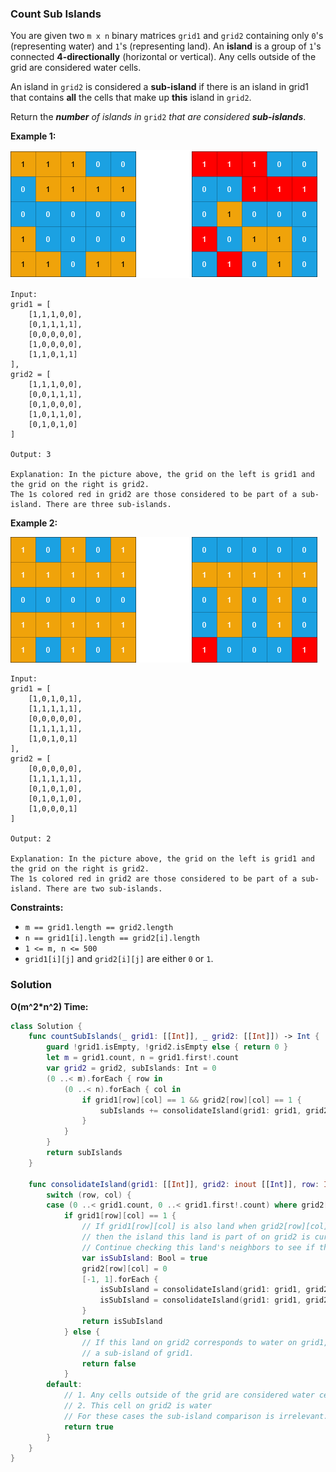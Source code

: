 
### Count Sub Islands

You are given two `m x n` binary matrices `grid1` and `grid2` containing only `0`'s (representing water) and `1`'s (representing land). An __island__ is a group of `1`'s connected __4-directionally__ (horizontal or vertical). Any cells outside of the grid are considered water cells.

An island in `grid2` is considered a __sub-island__ if there is an island in grid1 that contains __all__ the cells that make up __this__ island in `grid2`.

Return the ***number*** _of islands in_ `grid2` _that are considered_ ***sub-islands***.

__Example 1:__

![images/question_1905-1.png](images/question_1905-1.png)

```
Input: 
grid1 = [
    [1,1,1,0,0],
    [0,1,1,1,1],
    [0,0,0,0,0],
    [1,0,0,0,0],
    [1,1,0,1,1]
], 
grid2 = [
    [1,1,1,0,0],
    [0,0,1,1,1],
    [0,1,0,0,0],
    [1,0,1,1,0],
    [0,1,0,1,0]
]

Output: 3

Explanation: In the picture above, the grid on the left is grid1 and the grid on the right is grid2.
The 1s colored red in grid2 are those considered to be part of a sub-island. There are three sub-islands.
```

__Example 2:__

![images/question_1905-2.png](images/question_1905-2.png)

```
Input:
grid1 = [
    [1,0,1,0,1],
    [1,1,1,1,1],
    [0,0,0,0,0],
    [1,1,1,1,1],
    [1,0,1,0,1]
],
grid2 = [
    [0,0,0,0,0],
    [1,1,1,1,1],
    [0,1,0,1,0],
    [0,1,0,1,0],
    [1,0,0,0,1]
]

Output: 2 

Explanation: In the picture above, the grid on the left is grid1 and the grid on the right is grid2.
The 1s colored red in grid2 are those considered to be part of a sub-island. There are two sub-islands.
```

__Constraints:__
* `m == grid1.length == grid2.length`
* `n == grid1[i].length == grid2[i].length`
* `1 <= m, n <= 500`
* `grid1[i][j]` and `grid2[i][j]` are either `0` or `1`.

### Solution
__O(m^2*n^2) Time:__
```Swift
class Solution {
    func countSubIslands(_ grid1: [[Int]], _ grid2: [[Int]]) -> Int {
        guard !grid1.isEmpty, !grid2.isEmpty else { return 0 }
        let m = grid1.count, n = grid1.first!.count
        var grid2 = grid2, subIslands: Int = 0
        (0 ..< m).forEach { row in
            (0 ..< n).forEach { col in
                if grid1[row][col] == 1 && grid2[row][col] == 1 {
                    subIslands += consolidateIsland(grid1: grid1, grid2: &grid2, row: row, col: col) ? 1 : 0
                }
            }
        }
        return subIslands
    }
    
    func consolidateIsland(grid1: [[Int]], grid2: inout [[Int]], row: Int, col: Int) -> Bool {
        switch (row, col) {
        case (0 ..< grid1.count, 0 ..< grid1.first!.count) where grid2[row][col] == 1:
            if grid1[row][col] == 1 {
                // If grid1[row][col] is also land when grid2[row][col] is land, 
                // then the island this land is part of on grid2 is currently still a sub-island of grid1.
                // Continue checking this land's neighbors to see if this island on grid2 can be grid1's sub-island.
                var isSubIsland: Bool = true
                grid2[row][col] = 0
                [-1, 1].forEach {
                    isSubIsland = consolidateIsland(grid1: grid1, grid2: &grid2, row: row+$0, col: col) && isSubIsland
                    isSubIsland = consolidateIsland(grid1: grid1, grid2: &grid2, row: row, col: col+$0) && isSubIsland
                }
                return isSubIsland
            } else {
                // If this land on grid2 corresponds to water on grid1, then the island this land is part of is not
                // a sub-island of grid1.
                return false
            }
        default:
            // 1. Any cells outside of the grid are considered water cells.
            // 2. This cell on grid2 is water
            // For these cases the sub-island comparison is irrelevant.
            return true
        }
    }
}
```